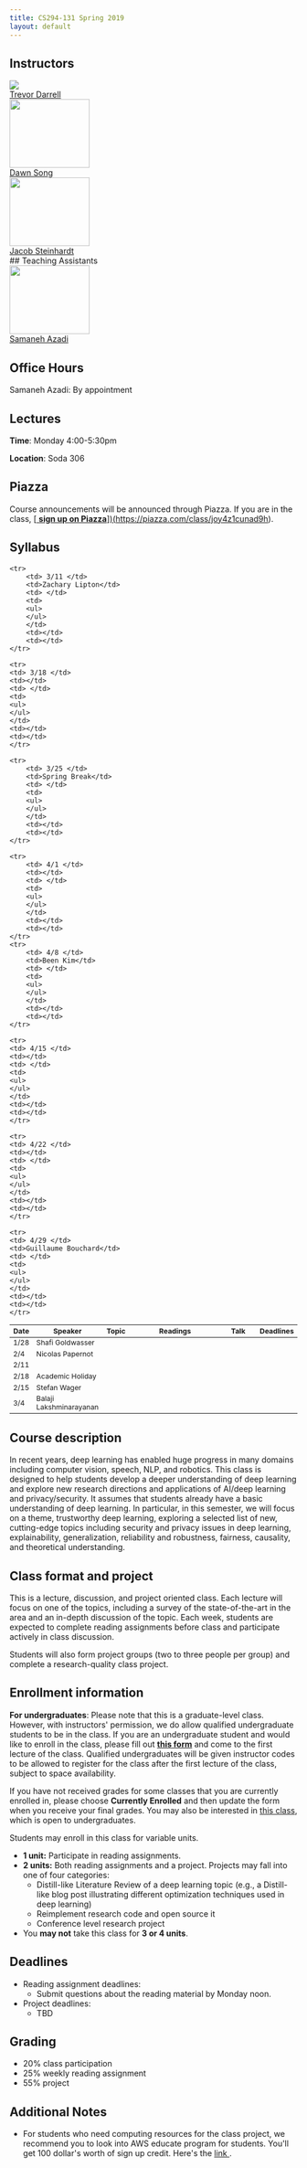 ```yaml
---
title: CS294-131 Spring 2019
layout: default
---
```


## Instructors

<div class="instructor">
  <a href="https://people.eecs.berkeley.edu/~trevor/">
  <div class="instructorphoto"><img src="trevordarrell.jpg"></div>
  <div>Trevor Darrell</div>
  </a>
</div>
<div class="instructor">
  <a href="https://people.eecs.berkeley.edu/~dawnsong/">
  <div class="instructorphoto"><img src="dawnsong.jpg" height="120" width="140"></div>
  <div>Dawn Song
  </div>
  </a>

</div>
<div class="instructor">
  <a href="https://cs.stanford.edu/~jsteinhardt/">
  <div class="instructorphoto"><img src="Jacobsteinhardt.png" height="120" width="140"></div>
  <div>Jacob Steinhardt
  </div>
  </a>

</div>
## Teaching Assistants

<div class="instructor">
  <a href="https://people.eecs.berkeley.edu/~sazadi/">
  <div class="instructorphoto"><img src="Samaneh-Azadi.jpg" height="120" width="140"></div>
  <div>Samaneh Azadi
  </div>
  </a>
</div>

## Office Hours

Samaneh Azadi: By appointment

## Lectures

**Time**: Monday 4:00-5:30pm

**Location**: Soda 306

## Piazza

Course announcements will be announced through Piazza. If you are in the class,
[<a href="https://piazza.com/class/joy4z1cunad9h"> **sign up on Piazza**])(https://piazza.com/class/joy4z1cunad9h).

## Syllabus

<table style="table-layout: fixed; font-size: 88%;">
  <thead>
    <tr>
      <th style="width: 5%;">Date</th>
      <th style="width: 17%;">Speaker</th>
      <th style="width: 10%;">Topic</th>
      <th style="width: 40%;">Readings</th>
      <th style="width: 15%;">Talk</th>
      <th style="width: 15%;">Deadlines</th>
    </tr>
  </thead>
  <tbody>
    <tr>
      <td> 1/28 </td>
      <td>Shafi Goldwasser</td>
      <td> </td>
      <td>
      <ul>
      </ul>
      </td>
      <td></td>
      <td></td>
    </tr>
    <tr>
        <td> 2/4 </td>
        <td>Nicolas Papernot </td>
        <td> </td>
        <td>
        <ul>
        </ul>
        </td>
        <td></td>
        <td></td>
    </tr>
    <tr>
        <td> 2/11 </td>
        <td></td>
        <td> </td>
        <td>
        <ul>
        </ul>
        </td>
        <td></td>
        <td></td>
    </tr>
    <tr>
        <td> 2/18 </td>
        <td>Academic Holiday</td>
        <td> </td>
        <td>
        <ul>
        </ul>
        </td>
        <td></td>
        <td></td>
    </tr>
    <tr>
        <td> 2/15 </td>
        <td>Stefan Wager</td>
        <td> </td>
        <td>
        <ul>
        </ul>
        </td>
        <td></td>
        <td></td>
    </tr>
    <tr>
    <td> 3/4 </td>
    <td>Balaji Lakshminarayanan </td>
    <td> </td>
    <td>
    <ul>
    </ul>
    </td>
    <td></td>
    <td></td>
    </tr>

    <tr>
        <td> 3/11 </td>
        <td>Zachary Lipton</td>
        <td> </td>
        <td>
        <ul>
        </ul>
        </td>
        <td></td>
        <td></td>
    </tr>

    <tr>
    <td> 3/18 </td>
    <td></td>
    <td> </td>
    <td>
    <ul>
    </ul>
    </td>
    <td></td>
    <td></td>
    </tr>

    <tr>
        <td> 3/25 </td>
        <td>Spring Break</td>
        <td> </td>
        <td>
        <ul>
        </ul>
        </td>
        <td></td>
        <td></td>
    </tr>

    <tr>
        <td> 4/1 </td>
        <td></td>
        <td> </td>
        <td>
        <ul>
        </ul>
        </td>
        <td></td>
        <td></td>
    </tr>
    <tr>
        <td> 4/8 </td>
        <td>Been Kim</td>
        <td> </td>
        <td>
        <ul>
        </ul>
        </td>
        <td></td>
        <td></td>
    </tr>

    <tr>
    <td> 4/15 </td>
    <td></td>
    <td> </td>
    <td>
    <ul>
    </ul>
    </td>
    <td></td>
    <td></td>
    </tr>

    <tr>
    <td> 4/22 </td>
    <td></td>
    <td> </td>
    <td>
    <ul>
    </ul>
    </td>
    <td></td>
    <td></td>
    </tr>

    <tr>
    <td> 4/29 </td>
    <td>Guillaume Bouchard</td>
    <td> </td>
    <td>
    <ul>
    </ul>
    </td>
    <td></td>
    <td></td>
    </tr>


</tbody>
</table>


## Course description

In recent years, deep learning has enabled huge progress in many domains
including computer vision, speech, NLP, and robotics. This class is designed to help students develop a
deeper understanding of deep learning and explore new research directions and
applications of AI/deep learning and privacy/security. It assumes that students already have a basic
understanding of deep learning. In particular, in this semester, we will focus on a theme, trustworthy deep learning, exploring a selected list of new, cutting-edge topics including  security and privacy issues in deep learning, explainability, generalization, reliability and robustness, fairness, causality, and theoretical understanding.

## Class format and project

This is a lecture, discussion, and project oriented class. Each lecture will
focus on one of the topics, including a survey of the state-of-the-art in the
area and an in-depth discussion of the topic. Each week, students are expected
to complete reading assignments before class and participate actively in class
discussion.

Students will also form project groups (two to three people per group) and
complete a research-quality class project.

## Enrollment information

**For undergraduates**: Please note that this is a graduate-level class.
However, with instructors' permission, we do allow qualified undergraduate
students to be in the class. If you are an undergraduate student and would like
to enroll in the class, please fill out
[**this form**](https://docs.google.com/forms/d/e/1FAIpQLSdzD9KAcX1oUQ6H1X5LAE_o25umpl6IBrM5LeaSYAvkIuWc8w/viewform?usp=sf_link)
and come to the first lecture of the class. Qualified undergraduates will be
given instructor codes to be allowed to register for the class after the first
lecture of the class, subject to space availability.

If you have not received grades for some classes that you are currently enrolled
in, please choose **Currently Enrolled** and then update the form when you
receive your final grades. You may also be interested in [this
class](https://people.eecs.berkeley.edu/~jfc/DeepLearn.html), which is open to
undergraduates.

Students may enroll in this class for variable units.

* **1 unit:** Participate in reading assignments.
* **2 units:** Both reading assignments and a project. Projects may fall into one of
  four categories:
  * Distill-like Literature Review of a deep learning topic (e.g., a Distill-like blog post illustrating different optimization techniques used in deep learning)
  * Reimplement research code and open source it
  * Conference level research project
* You **may not** take this class for **3 or 4 units**.

## Deadlines

* Reading assignment deadlines:
  * Submit questions about the reading material by Monday noon.
* Project deadlines:
  * TBD

## Grading
* 20% class participation
* 25% weekly reading assignment
* 55% project

## Additional Notes
* For students who need computing resources for the class project, we recommend you to look into AWS educate program for students. You'll get 100 dollar's worth of sign up credit. Here's the <a href="https://aws.amazon.com/education/awseducate/apply/"> link </a>.
